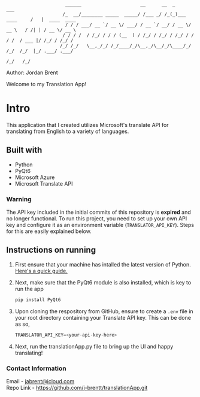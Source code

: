                           ______                      __      __  _                ___              
                         /_  __/________ _____  _____/ /___ _/ /_(_)___  ____     /   |  ____  ____ 
                          / / / ___/ __ `/ __ \/ ___/ / __ `/ __/ / __ \/ __ \   / /| | / __ \/ __ \
                         / / / /  / /_/ / / / (__  ) / /_/ / /_/ / /_/ / / / /  / ___ |/ /_/ / /_/ /
                        /_/ /_/   \__,_/_/ /_/____/_/\__,_/\__/_/\____/_/ /_/  /_/  |_/ .___/ .___/ 
                                                                                     /_/   /_/      
Author: Jordan Brent

Welcome to my Translation App!

# Intro
This application that I created utilizes Microsoft's translate API for translating from English to a variety of languages.

## Built with
- Python
- PyQt6
- Microsoft Azure
- Microsoft Translate API

### Warning
The API key included in the initial commits of this repository is **expired** and no longer functional. To run this project, you need to set up your own API key and configure it as an environment variable (`TRANSLATOR_API_KEY`). Steps for this are easily explained below.

## Instructions on running 
1. First ensure that your machine has intalled the latest version of Python.
   [Here's a quick guide.](https://www.datacamp.com/blog/how-to-install-python)

2. Next, make sure that the PyQt6 module is also installed, which is key to run the app
     ```py
   pip install PyQt6
   ```
3. Upon cloning the respository from GitHub, ensure to create a `.env` file in your root directory containing your Translate API key.
   This can be done as so,
      ```py
   TRANSLATOR_API_KEY=<your-api-key-here>
   ```
4. Next, run the translationApp.py file to bring up the UI and happy translating!     

   
### Contact Information
Email     - jabrent@icloud.com\
Repo Link - https://github.com/j-brentt/translationApp.git
